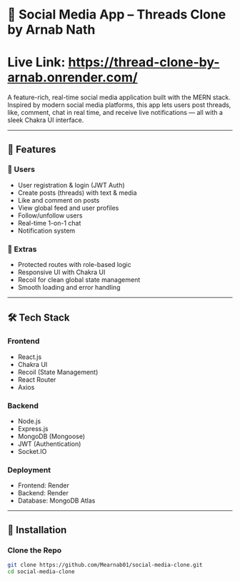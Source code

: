 # 🧵 Social Media App – Threads Clone by Arnab Nath
#  Live Link: https://thread-clone-by-arnab.onrender.com/
A feature-rich, real-time social media application built with the MERN stack. Inspired by modern social media platforms, this app lets users post threads, like, comment, chat in real time, and receive live notifications — all with a sleek Chakra UI interface.

---

## 🚀 Features

### 👥 Users
- User registration & login (JWT Auth)
- Create posts (threads) with text & media
- Like and comment on posts
- View global feed and user profiles
- Follow/unfollow users
- Real-time 1-on-1 chat
- Notification system
  
### 🧠 Extras
- Protected routes with role-based logic
- Responsive UI with Chakra UI
- Recoil for clean global state management
- Smooth loading and error handling

---

## 🛠️ Tech Stack

### Frontend
- React.js
- Chakra UI
- Recoil (State Management)
- React Router
- Axios

### Backend
- Node.js
- Express.js
- MongoDB (Mongoose)
- JWT (Authentication)
- Socket.IO

### Deployment
- Frontend: Render
- Backend: Render
- Database: MongoDB Atlas

---

## 🔧 Installation

### Clone the Repo

```bash
git clone https://github.com/Mearnab01/social-media-clone.git
cd social-media-clone
